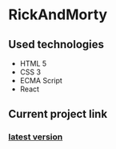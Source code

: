 ﻿# RickAndMorty

## Used technologies  
+ HTML 5
+ CSS 3
+ ECMA Script 
+ React

## Current project link

### [latest version](https://rick-and-morty-api-v6u4.vercel.app/)
